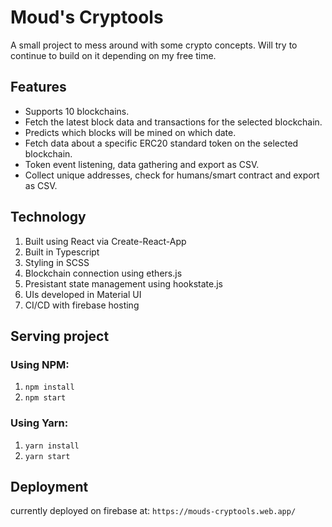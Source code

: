 # Moud's Cryptools
A small project to mess around with some crypto concepts. Will try to continue to build on it depending on my free time.

## Features
 * Supports 10 blockchains.
 * Fetch the latest block data and transactions for the selected blockchain.
 * Predicts which blocks will be mined on which date.
 * Fetch data about a specific ERC20 standard token on the selected blockchain.
 * Token event listening, data gathering and export as CSV.
 * Collect unique addresses, check for humans/smart contract and  export as CSV.
 
## Technology
1. Built using React via Create-React-App
2. Built in Typescript
3. Styling in SCSS
4. Blockchain connection using ethers.js
5. Presistant state management using hookstate.js
6. UIs developed in Material UI
7. CI/CD with firebase hosting

## Serving project
### Using NPM:
1. `npm install`
2. `npm start`

### Using Yarn:
1. `yarn install`
2. `yarn start`

## Deployment
currently deployed on firebase at: `https://mouds-cryptools.web.app/`